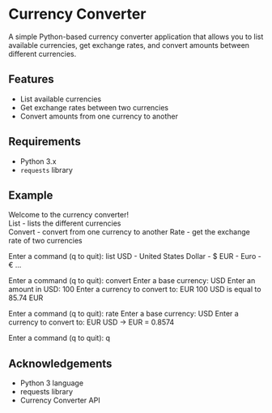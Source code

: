 # Currency Converter

A simple Python-based currency converter application that allows you to list available currencies, get exchange rates, and convert amounts between different currencies.

## Features

- List available currencies
- Get exchange rates between two currencies
- Convert amounts from one currency to another

## Requirements

- Python 3.x
- `requests` library

## Example

Welcome to the currency converter!   
List - lists the different currencies  
Convert - convert from one currency to another 
Rate - get the exchange rate of two currencies  

Enter a command (q to quit): list
USD - United States Dollar - $
EUR - Euro - €
...

Enter a command (q to quit): convert
Enter a base currency: USD
Enter an amount in USD: 100
Enter a currency to convert to: EUR
100 USD is equal to 85.74 EUR

Enter a command (q to quit): rate
Enter a base currency: USD
Enter a currency to convert to: EUR
USD -> EUR = 0.8574

Enter a command (q to quit): q

## Acknowledgements
  
- Python 3 language
- requests library
- Currency Converter API
